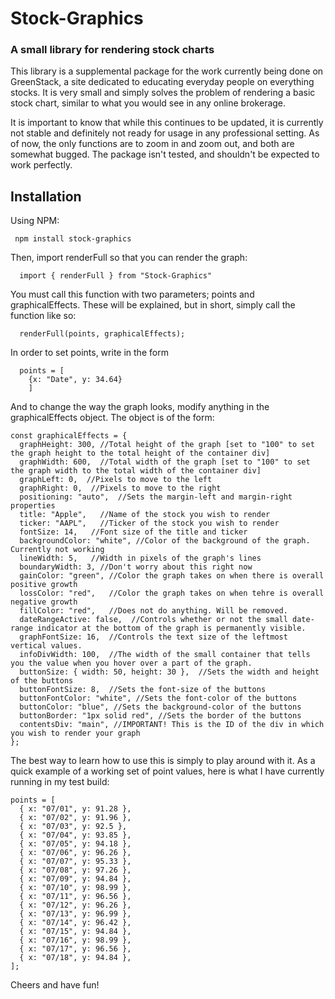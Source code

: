 # Stock-Graphics

<h3>A small library for rendering stock charts</h3>
This library is a supplemental package for the work currently being done on GreenStack, a site dedicated to educating everyday people on everything stocks. It is very small and simply solves the problem of rendering a basic stock chart, similar to what you would see in any online brokerage.

It is important to know that while this continues to be updated, it is currently not stable and definitely not ready for usage in any professional setting. As of now, the only functions are to zoom in and zoom out, and both are somewhat bugged. The package isn't tested, and shouldn't be expected to work perfectly.

<h2>Installation</h2>
Using NPM:

```
 npm install stock-graphics
```

Then, import renderFull so that you can render the graph:

```
  import { renderFull } from "Stock-Graphics"
```

You must call this function with two parameters; points and graphicalEffects. These will be explained, but in short, simply call the function like so:

```
  renderFull(points, graphicalEffects);
```

In order to set points, write in the form

```
  points = [
    {x: "Date", y: 34.64}
    ]
```

And to change the way the graph looks, modify anything in the graphicalEffects object. The object is of the form:

```
const graphicalEffects = {
  graphHeight: 300, //Total height of the graph [set to "100" to set the graph height to the total height of the container div]
  graphWidth: 600,  //Total width of the graph [set to "100" to set the graph width to the total width of the container div]
  graphLeft: 0,  //Pixels to move to the left
  graphRight: 0,  //Pixels to move to the right
  positioning: "auto",  //Sets the margin-left and margin-right properties
  title: "Apple",   //Name of the stock you wish to render
  ticker: "AAPL",   //Ticker of the stock you wish to render
  fontSize: 14,   //Font size of the title and ticker
  backgroundColor: "white", //Color of the background of the graph. Currently not working
  lineWidth: 5,   //Width in pixels of the graph's lines
  boundaryWidth: 3, //Don't worry about this right now
  gainColor: "green", //Color the graph takes on when there is overall positive growth
  lossColor: "red",   //Color the graph takes on when tehre is overall negative growth
  fillColor: "red",   //Does not do anything. Will be removed.
  dateRangeActive: false,  //Controls whether or not the small date-range indicator at the bottom of the graph is permanently visible.
  graphFontSize: 16,  //Controls the text size of the leftmost vertical values.
  infoDivWidth: 100,  //The width of the small container that tells you the value when you hover over a part of the graph.
  buttonSize: { width: 50, height: 30 },  //Sets the width and height of the buttons
  buttonFontSize: 8,  //Sets the font-size of the buttons
  buttonFontColor: "white", //Sets the font-color of the buttons
  buttonColor: "blue", //Sets the background-color of the buttons
  buttonBorder: "1px solid red", //Sets the border of the buttons
  contentsDiv: "main", //IMPORTANT! This is the ID of the div in which you wish to render your graph
};
```

The best way to learn how to use this is simply to play around with it. As a quick example of a working set of point values, here is what I have currently running in my test build:

```
points = [
  { x: "07/01", y: 91.28 },
  { x: "07/02", y: 91.96 },
  { x: "07/03", y: 92.5 },
  { x: "07/04", y: 93.85 },
  { x: "07/05", y: 94.18 },
  { x: "07/06", y: 96.26 },
  { x: "07/07", y: 95.33 },
  { x: "07/08", y: 97.26 },
  { x: "07/09", y: 94.84 },
  { x: "07/10", y: 98.99 },
  { x: "07/11", y: 96.56 },
  { x: "07/12", y: 96.26 },
  { x: "07/13", y: 96.99 },
  { x: "07/14", y: 96.42 },
  { x: "07/15", y: 94.84 },
  { x: "07/16", y: 98.99 },
  { x: "07/17", y: 96.56 },
  { x: "07/18", y: 94.84 },
];
```

Cheers and have fun!
